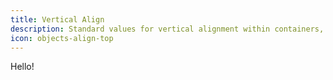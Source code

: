 ```yaml
---
title: Vertical Align
description: Standard values for vertical alignment within containers, like top, middle, or bottom.
icon: objects-align-top
---
```


Hello!